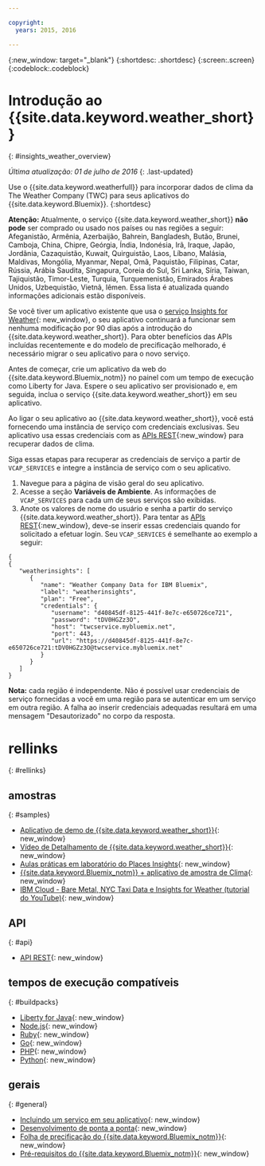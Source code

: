 ```yaml
---

copyright:
  years: 2015, 2016

---
```


{:new_window: target="_blank"}
{:shortdesc: .shortdesc}
{:screen:.screen}
{:codeblock:.codeblock}

# Introdução ao {{site.data.keyword.weather_short}}
{: #insights_weather_overview}

*Última atualização: 01 de julho de 2016*
{: .last-updated}

Use o
{{site.data.keyword.weatherfull}}
para incorporar dados de clima da The Weather Company (TWC) para seus
aplicativos do
{{site.data.keyword.Bluemix}}.
{:shortdesc}

**Atenção:** Atualmente, o serviço {{site.data.keyword.weather_short}} **não pode** ser comprado
ou usado nos países ou nas regiões a seguir: Afeganistão, Armênia, Azerbaijão,
Bahrein, Bangladesh, Butão, Brunei, Camboja, China, Chipre, Geórgia, Índia,
Indonésia, Irã, Iraque, Japão, Jordânia, Cazaquistão, Kuwait, Quirguistão, Laos,
Líbano, Malásia, Maldivas, Mongólia, Myanmar, Nepal, Omã, Paquistão, Filipinas,
Catar, Rússia, Arábia Saudita, Singapura, Coreia do Sul, Sri Lanka, Síria, Taiwan,
Tajiquistão, Timor-Leste, Turquia, Turquemenistão, Emirados Árabes Unidos,
Uzbequistão, Vietnã, Iêmen. Essa lista é atualizada quando informações adicionais estão disponíveis.

Se você tiver um aplicativo existente que usa o
[serviço Insights for Weather](https://console.{DomainName}/docs/services/InsightsWeather/index.html){: new_window},
o seu aplicativo continuará a funcionar sem nenhuma modificação por 90 dias após a introdução do
{{site.data.keyword.weather_short}}. Para obter benefícios das APIs incluídas recentemente
e do modelo de precificação melhorado, é necessário migrar o seu aplicativo para o novo serviço.

Antes de começar, crie um aplicativo da web do {{site.data.keyword.Bluemix_notm}} no painel com um tempo de execução como Liberty for Java. Espere
o seu aplicativo ser provisionado e, em seguida, inclua o serviço
{{site.data.keyword.weather_short}} em seu aplicativo.

Ao ligar o seu aplicativo ao {{site.data.keyword.weather_short}}, você está fornecendo uma
instância de serviço com credenciais exclusivas. Seu aplicativo usa essas credenciais com
as [APIs REST](https://twcservice.{APPDomain}/rest-api/){:new_window} para recuperar dados de clima.

Siga essas etapas para recuperar as credenciais de serviço a partir de `VCAP_SERVICES`
e integre a instância de serviço com o seu aplicativo.

1. Navegue para a página de visão geral do seu aplicativo.
2. Acesse a seção **Variáveis de Ambiente**. As informações de `VCAP_SERVICES` para cada um de seus serviços são exibidas.
3. Anote os valores de nome do usuário e senha a partir do serviço {{site.data.keyword.weather_short}}.
Para tentar as [APIs REST](https://twcservice.{APPDomain}/rest-api/){:new_window},
deve-se inserir essas credenciais quando for solicitado a efetuar login.
Seu `VCAP_SERVICES` é semelhante ao exemplo a seguir:

```
{
{
   "weatherinsights": [
      {
         "name": "Weather Company Data for IBM Bluemix",
         "label": "weatherinsights",
         "plan": "Free",
         "credentials": {
            "username": "d40845df-8125-441f-8e7c-e650726ce721",
            "password": "tDV0HGZz3O",
            "host": "twcservice.mybluemix.net",
            "port": 443,
            "url": "https://d40845df-8125-441f-8e7c-e650726ce721:tDV0HGZz3O@twcservice.mybluemix.net"
         }
      }
   ]
}
```

**Nota:** cada região é independente. Não é possível usar credenciais de serviço
fornecidas a você em uma região para se autenticar em um serviço em outra região.
A falha ao inserir credenciais adequadas resultará em uma mensagem "Desautorizado" no corpo da resposta.

# rellinks
{: #rellinks}
## amostras
{: #samples}
* [Aplicativo de demo de {{site.data.keyword.weather_short}}](http://weather-company-data-demo.{APPDomain}){: new_window}
* [Vídeo de Detalhamento de {{site.data.keyword.weather_short}}](https://youtu.be/pZHXIibziUo){: new_window}
* [Aulas práticas em laboratório do Places Insights](https://github.com/IBM-Bluemix/places-insights-lab){: new_window}
* [{{site.data.keyword.Bluemix_notm}} + aplicativo de amostra de Clima](https://github.com/IBM-Bluemix/insights-weather){: new_window}
* [IBM Cloud - Bare Metal, NYC Taxi Data e Insights for Weather (tutorial do YouTube)](https://www.youtube.com/watch?v=Uwmzpx9DZ5c){: new_window}

## API
{: #api}
* [API REST](https://twcservice.{APPDomain}/rest-api/){: new_window}

## tempos de execução compatíveis
{: #buildpacks}
* [Liberty for Java](https://console.{DomainName}/docs/runtimes/liberty/index.html){: new_window}
* [Node.js](https://console.{DomainName}/docs/runtimes/nodejs/index.html){: new_window}
* [Ruby](https://console.{DomainName}/docs/runtimes/ruby/index.html){: new_window}
* [Go](https://console.{DomainName}/docs/runtimes/go/index.html){: new_window}
* [PHP](https://console.{DomainName}/docs/runtimes/php/index.html){: new_window}
* [Python](https://console.{DomainName}/docs/runtimes/python/index.html){: new_window}

## gerais
{: #general}
* [Incluindo um serviço em seu aplicativo](../reqnsi.html){: new_window}
* [Desenvolvimento de ponta a ponta](https://console.{DomainName}/docs/cfapps/ee.html){: new_window}
* [Folha de precificação do {{site.data.keyword.Bluemix_notm}}](https://console.{DomainName}/pricing/){: new_window}
* [Pré-requisitos do {{site.data.keyword.Bluemix_notm}}](https://developer.ibm.com/bluemix/support/#prereqs){: new_window}
